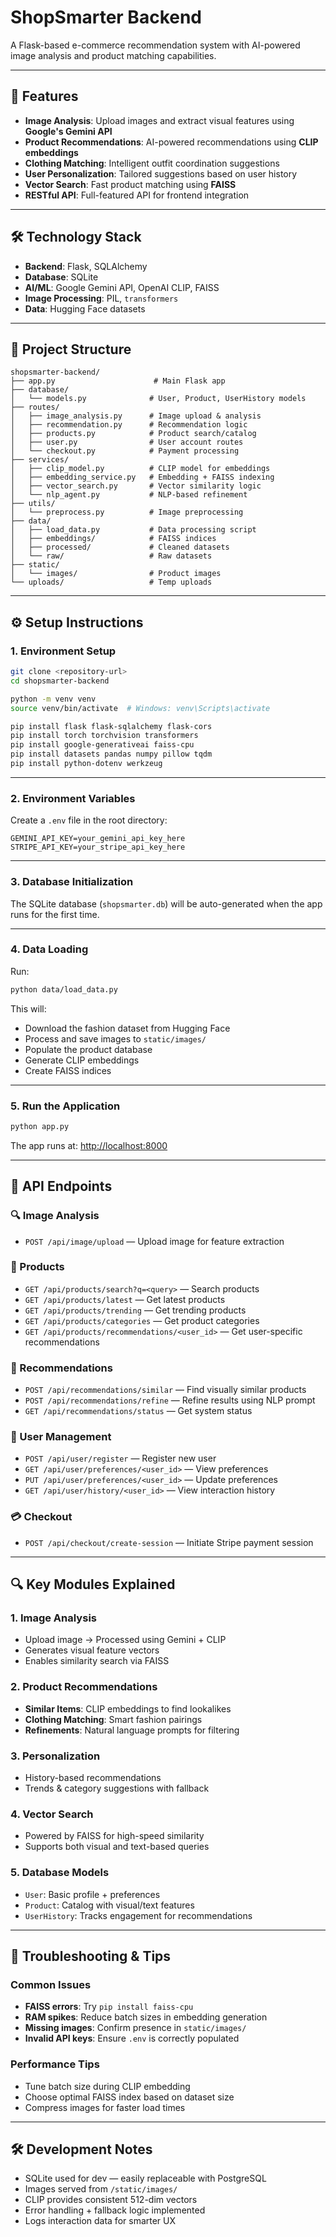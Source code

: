 # **ShopSmarter Backend**

A Flask-based e-commerce recommendation system with AI-powered image analysis and product matching capabilities.

---

## 🚀 Features

* **Image Analysis**: Upload images and extract visual features using **Google's Gemini API**
* **Product Recommendations**: AI-powered recommendations using **CLIP embeddings**
* **Clothing Matching**: Intelligent outfit coordination suggestions
* **User Personalization**: Tailored suggestions based on user history
* **Vector Search**: Fast product matching using **FAISS**
* **RESTful API**: Full-featured API for frontend integration

---

## 🛠️ Technology Stack

* **Backend**: Flask, SQLAlchemy
* **Database**: SQLite
* **AI/ML**: Google Gemini API, OpenAI CLIP, FAISS
* **Image Processing**: PIL, `transformers`
* **Data**: Hugging Face datasets

---

## 📁 Project Structure

```
shopsmarter-backend/
├── app.py                      # Main Flask app
├── database/
│   └── models.py              # User, Product, UserHistory models
├── routes/
│   ├── image_analysis.py      # Image upload & analysis
│   ├── recommendation.py      # Recommendation logic
│   ├── products.py            # Product search/catalog
│   ├── user.py                # User account routes
│   └── checkout.py            # Payment processing
├── services/
│   ├── clip_model.py          # CLIP model for embeddings
│   ├── embedding_service.py   # Embedding + FAISS indexing
│   ├── vector_search.py       # Vector similarity logic
│   └── nlp_agent.py           # NLP-based refinement
├── utils/
│   └── preprocess.py          # Image preprocessing
├── data/
│   ├── load_data.py           # Data processing script
│   ├── embeddings/            # FAISS indices
│   ├── processed/             # Cleaned datasets
│   └── raw/                   # Raw datasets
├── static/
│   └── images/                # Product images
└── uploads/                   # Temp uploads
```

---

## ⚙️ Setup Instructions

### 1. **Environment Setup**

```bash
git clone <repository-url>
cd shopsmarter-backend

python -m venv venv
source venv/bin/activate  # Windows: venv\Scripts\activate

pip install flask flask-sqlalchemy flask-cors
pip install torch torchvision transformers
pip install google-generativeai faiss-cpu
pip install datasets pandas numpy pillow tqdm
pip install python-dotenv werkzeug
```

---

### 2. **Environment Variables**

Create a `.env` file in the root directory:

```env
GEMINI_API_KEY=your_gemini_api_key_here
STRIPE_API_KEY=your_stripe_api_key_here
```

---

### 3. **Database Initialization**

The SQLite database (`shopsmarter.db`) will be auto-generated when the app runs for the first time.

---

### 4. **Data Loading**

Run:

```bash
python data/load_data.py
```

This will:

* Download the fashion dataset from Hugging Face
* Process and save images to `static/images/`
* Populate the product database
* Generate CLIP embeddings
* Create FAISS indices

---

### 5. **Run the Application**

```bash
python app.py
```

The app runs at: [http://localhost:8000](http://localhost:8000)

---

## 📡 API Endpoints

### 🔍 Image Analysis

* `POST /api/image/upload` — Upload image for feature extraction

### 🛒 Products

* `GET /api/products/search?q=<query>` — Search products
* `GET /api/products/latest` — Get latest products
* `GET /api/products/trending` — Get trending products
* `GET /api/products/categories` — Get product categories
* `GET /api/products/recommendations/<user_id>` — Get user-specific recommendations

### 🤖 Recommendations

* `POST /api/recommendations/similar` — Find visually similar products
* `POST /api/recommendations/refine` — Refine results using NLP prompt
* `GET /api/recommendations/status` — Get system status

### 👤 User Management

* `POST /api/user/register` — Register new user
* `GET /api/user/preferences/<user_id>` — View preferences
* `PUT /api/user/preferences/<user_id>` — Update preferences
* `GET /api/user/history/<user_id>` — View interaction history

### 💳 Checkout

* `POST /api/checkout/create-session` — Initiate Stripe payment session

---

## 🔍 Key Modules Explained

### 1. **Image Analysis**

* Upload image → Processed using Gemini + CLIP
* Generates visual feature vectors
* Enables similarity search via FAISS

### 2. **Product Recommendations**

* **Similar Items**: CLIP embeddings to find lookalikes
* **Clothing Matching**: Smart fashion pairings
* **Refinements**: Natural language prompts for filtering

### 3. **Personalization**

* History-based recommendations
* Trends & category suggestions with fallback

### 4. **Vector Search**

* Powered by FAISS for high-speed similarity
* Supports both visual and text-based queries

### 5. **Database Models**

* `User`: Basic profile + preferences
* `Product`: Catalog with visual/text features
* `UserHistory`: Tracks engagement for recommendations

---

## 🧪 Troubleshooting & Tips

### Common Issues

* **FAISS errors**: Try `pip install faiss-cpu`
* **RAM spikes**: Reduce batch sizes in embedding generation
* **Missing images**: Confirm presence in `static/images/`
* **Invalid API keys**: Ensure `.env` is correctly populated

### Performance Tips

* Tune batch size during CLIP embedding
* Choose optimal FAISS index based on dataset size
* Compress images for faster load times

---

## 🛠️ Development Notes

* SQLite used for dev — easily replaceable with PostgreSQL
* Images served from `/static/images/`
* CLIP provides consistent 512-dim vectors
* Error handling + fallback logic implemented
* Logs interaction data for smarter UX
